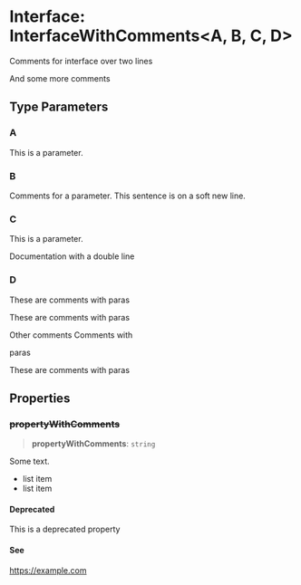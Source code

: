 # Interface: InterfaceWithComments\<A, B, C, D\>

Comments for interface
over two lines

And some more comments

## Type Parameters

### A

This is a parameter.

### B

Comments for a parameter.
This sentence is on a soft new line.

### C

This is a parameter.

 Documentation with a double line

### D

<p>These are comments with paras</p>
<p>These are comments with paras</p>
Other comments
Comments with <p>paras</p>

<p>These are comments with paras</p>

## Properties

### ~~propertyWithComments~~

> **propertyWithComments**: `string`

Some text.

- list item
- list item

#### Deprecated

This is a deprecated property

#### See

https://example.com
